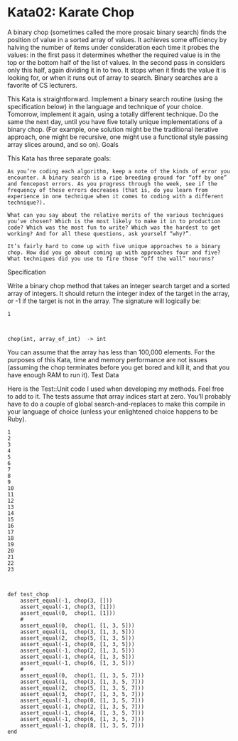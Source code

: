 Kata02: Karate Chop
===========================
A binary chop (sometimes called the more prosaic binary search) finds the position of value in a sorted array of values. It achieves some efficiency by halving the number of items under consideration each time it probes the values: in the first pass it determines whether the required value is in the top or the bottom half of the list of values. In the second pass in considers only this half, again dividing it in to two. It stops when it finds the value it is looking for, or when it runs out of array to search. Binary searches are a favorite of CS lecturers.

This Kata is straightforward. Implement a binary search routine (using the specification below) in the language and technique of your choice. Tomorrow, implement it again, using a totally different technique. Do the same the next day, until you have five totally unique implementations of a binary chop. (For example, one solution might be the traditional iterative approach, one might be recursive, one might use a functional style passing array slices around, and so on).
Goals

This Kata has three separate goals:

    As you’re coding each algorithm, keep a note of the kinds of error you encounter. A binary search is a ripe breeding ground for “off by one” and fencepost errors. As you progress through the week, see if the frequency of these errors decreases (that is, do you learn from experience in one technique when it comes to coding with a different technique?).

    What can you say about the relative merits of the various techniques you’ve chosen? Which is the most likely to make it in to production code? Which was the most fun to write? Which was the hardest to get working? And for all these questions, ask yourself “why?”.

    It’s fairly hard to come up with five unique approaches to a binary chop. How did you go about coming up with approaches four and five? What techniques did you use to fire those “off the wall” neurons?

Specification

Write a binary chop method that takes an integer search target and a sorted array of integers. It should return the integer index of the target in the array, or -1 if the target is not in the array. The signature will logically be:

    1

    

    chop(int, array_of_int)  -> int

You can assume that the array has less than 100,000 elements. For the purposes of this Kata, time and memory performance are not issues (assuming the chop terminates before you get bored and kill it, and that you have enough RAM to run it).
Test Data

Here is the Test::Unit code I used when developing my methods. Feel free to add to it. The tests assume that array indices start at zero. You’ll probably have to do a couple of global search-and-replaces to make this compile in your language of choice (unless your enlightened choice happens to be Ruby).

    1
    2
    3
    4
    5
    6
    7
    8
    9
    10
    11
    12
    13
    14
    15
    16
    17
    18
    19
    20
    21
    22
    23

    

    def test_chop
        assert_equal(-1, chop(3, []))
        assert_equal(-1, chop(3, [1]))
        assert_equal(0,  chop(1, [1]))
        #
        assert_equal(0,  chop(1, [1, 3, 5]))
        assert_equal(1,  chop(3, [1, 3, 5]))
        assert_equal(2,  chop(5, [1, 3, 5]))
        assert_equal(-1, chop(0, [1, 3, 5]))
        assert_equal(-1, chop(2, [1, 3, 5]))
        assert_equal(-1, chop(4, [1, 3, 5]))
        assert_equal(-1, chop(6, [1, 3, 5]))
        #
        assert_equal(0,  chop(1, [1, 3, 5, 7]))
        assert_equal(1,  chop(3, [1, 3, 5, 7]))
        assert_equal(2,  chop(5, [1, 3, 5, 7]))
        assert_equal(3,  chop(7, [1, 3, 5, 7]))
        assert_equal(-1, chop(0, [1, 3, 5, 7]))
        assert_equal(-1, chop(2, [1, 3, 5, 7]))
        assert_equal(-1, chop(4, [1, 3, 5, 7]))
        assert_equal(-1, chop(6, [1, 3, 5, 7]))
        assert_equal(-1, chop(8, [1, 3, 5, 7]))
    end

